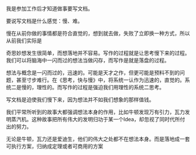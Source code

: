 我是参加工作后才知道做事要写文档。

要说写文档是什么感觉：慢、难。

慢在从前你做的事情都是符合直觉的，想到就去做，失败了立即换一种方式，所以从前我们实际是

奇思妙想发生很简单，而想落地并不容易。写作的过程就是让思考慢下来的过程。我们可以将脑海中一闪而过的想法当做闪存，而写作是就是落盘的过程。

想法与概念是一闪而过的，迅速的。可能是天才之作，但更可能是预料不到的问题，甚至寸步难行。在《思考，快与慢》中，将系统一认作为迅速的，直觉的。系统二是慢的，理性的。而写作的过程是强迫我们用理性的系统二思考。

写文档是迫使我们慢下来，因为想法并不如我们想象的那样值钱。

我们平常所听到的故事大都强调想法本身的作用，比如牛顿发现万有引力，瓦力发明蒸汽机。这种故事把所有伟大的发明归功于某一个Idea，却忽视了同时代所付出的努力。

无论是牛顿，瓦力还是爱迪生，他们的伟大之处都不在想法本身。而是落地成一套可执行方案，归纳成定理或者可商用的方案